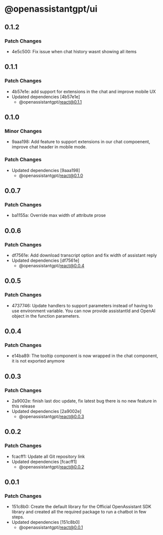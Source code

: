 # @openassistantgpt/ui

## 0.1.2

### Patch Changes

- 4e5c500: Fix issue when chat history wasnt showing all items

## 0.1.1

### Patch Changes

- 4b57e1e: add support for extensions in the chat and improve mobile UX
- Updated dependencies [4b57e1e]
  - @openassistantgpt/react@0.1.1

## 0.1.0

### Minor Changes

- 9aaa198: Add feature to support extensions in our chat compoenent, improve chat header in mobile mode.

### Patch Changes

- Updated dependencies [9aaa198]
  - @openassistantgpt/react@0.1.0

## 0.0.7

### Patch Changes

- ba1155a: Override max width of attribute prose

## 0.0.6

### Patch Changes

- df7561e: Add download transcript option and fix width of assistant reply
- Updated dependencies [df7561e]
  - @openassistantgpt/react@0.0.4

## 0.0.5

### Patch Changes

- 4737746: Update handlers to support parameters instead of having to use environment variable. You can now provide assistantId and OpenAI object in the function parameters.

## 0.0.4

### Patch Changes

- e14ba89: The tooltip component is now wrapped in the chat component, it is not exported anymore

## 0.0.3

### Patch Changes

- 2a9002e: finish last doc update, fix latest bug there is no new feature in this release
- Updated dependencies [2a9002e]
  - @openassistantgpt/react@0.0.3

## 0.0.2

### Patch Changes

- fcacff1: Update all Git repository link
- Updated dependencies [fcacff1]
  - @openassistantgpt/react@0.0.2

## 0.0.1

### Patch Changes

- 151c8b0: Create the default library for the Official OpenAssistant SDK library and created all the required package to run a chatbot in few steps.
- Updated dependencies [151c8b0]
  - @openassistantgpt/react@0.0.1
